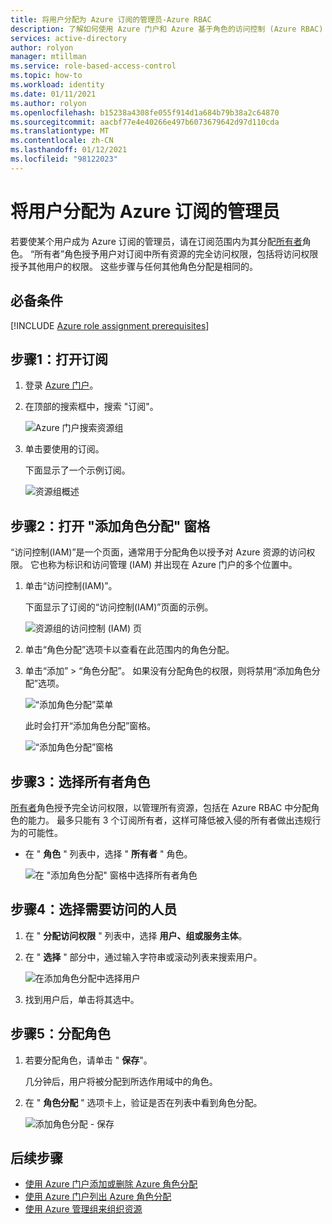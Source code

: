```yaml
---
title: 将用户分配为 Azure 订阅的管理员-Azure RBAC
description: 了解如何使用 Azure 门户和 Azure 基于角色的访问控制 (Azure RBAC) ，使用户成为 Azure 订阅的管理员。
services: active-directory
author: rolyon
manager: mtillman
ms.service: role-based-access-control
ms.topic: how-to
ms.workload: identity
ms.date: 01/11/2021
ms.author: rolyon
ms.openlocfilehash: b15238a4308fe055f914d1a684b79b38a2c64870
ms.sourcegitcommit: aacbf77e4e40266e497b6073679642d97d110cda
ms.translationtype: MT
ms.contentlocale: zh-CN
ms.lasthandoff: 01/12/2021
ms.locfileid: "98122023"
---
```

# <a name="assign-a-user-as-an-administrator-of-an-azure-subscription"></a>将用户分配为 Azure 订阅的管理员

若要使某个用户成为 Azure 订阅的管理员，请在订阅范围内为其分配[所有者](built-in-roles.md#owner)角色。 “所有者”角色授予用户对订阅中所有资源的完全访问权限，包括将访问权限授予其他用户的权限。 这些步骤与任何其他角色分配是相同的。

## <a name="prerequisites"></a>必备条件

[!INCLUDE [Azure role assignment prerequisites](../../includes/role-based-access-control/prerequisites-role-assignments.md)]

## <a name="step-1-open-the-subscription"></a>步骤1：打开订阅

1. 登录 [Azure 门户](https://portal.azure.com)。

1. 在顶部的搜索框中，搜索 "订阅"。

    ![Azure 门户搜索资源组](./media/shared/sub-portal-search.png)

1. 单击要使用的订阅。

    下面显示了一个示例订阅。

    ![资源组概述](./media/shared/sub-overview.png)

## <a name="step-2-open-the-add-role-assignment-pane"></a>步骤2：打开 "添加角色分配" 窗格

“访问控制(IAM)”是一个页面，通常用于分配角色以授予对 Azure 资源的访问权限。 它也称为标识和访问管理 (IAM) 并出现在 Azure 门户的多个位置中。

1. 单击“访问控制(IAM)”。

    下面显示了订阅的“访问控制(IAM)”页面的示例。

    ![资源组的访问控制 (IAM) 页](./media/shared/sub-access-control.png)

1. 单击“角色分配”选项卡以查看在此范围内的角色分配。

1. 单击“添加” > “角色分配”。
   如果没有分配角色的权限，则将禁用“添加角色分配”选项。

   ![“添加角色分配”菜单](./media/shared/add-role-assignment-menu.png)

    此时会打开“添加角色分配”窗格。

   ![“添加角色分配”窗格](./media/shared/add-role-assignment.png)

## <a name="step-3-select-the-owner-role"></a>步骤3：选择所有者角色

[所有者](built-in-roles.md#owner)角色授予完全访问权限，以管理所有资源，包括在 Azure RBAC 中分配角色的能力。 最多只能有 3 个订阅所有者，这样可降低被入侵的所有者做出违规行为的可能性。

- 在 " **角色** " 列表中，选择 " **所有者** " 角色。

   ![在 "添加角色分配" 窗格中选择所有者角色](./media/role-assignments-portal-subscription-admin/add-role-assignment-role-owner.png)

## <a name="step-4-select-who-needs-access"></a>步骤4：选择需要访问的人员

1. 在 " **分配访问权限** " 列表中，选择 **用户、组或服务主体**。

1. 在 " **选择** " 部分中，通过输入字符串或滚动列表来搜索用户。

   ![在添加角色分配中选择用户](./media/role-assignments-portal-subscription-admin/add-role-assignment-user-admin.png)

1. 找到用户后，单击将其选中。

## <a name="step-5-assign-role"></a>步骤5：分配角色

1. 若要分配角色，请单击 " **保存**"。

   几分钟后，用户将被分配到所选作用域中的角色。

1. 在 " **角色分配** " 选项卡上，验证是否在列表中看到角色分配。

    ![添加角色分配 - 保存](./media/role-assignments-portal-subscription-admin/sub-role-assignments-owner.png)

## <a name="next-steps"></a>后续步骤

- [使用 Azure 门户添加或删除 Azure 角色分配](role-assignments-portal.md)
- [使用 Azure 门户列出 Azure 角色分配](role-assignments-list-portal.md)
- [使用 Azure 管理组来组织资源](../governance/management-groups/overview.md)
